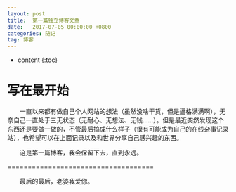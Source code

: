 ```yaml
---
layout: post
title:  第一篇独立博客文章
date:   2017-07-05 00:00:00 +0800
categories: 随记
tag: 博客
---
```


* content
{:toc}


写在最开始
====================================

&emsp;&emsp;一直以来都有做自己个人网站的想法（虽然没啥干货，但是逼格满满啊），无奈自己一直处于三无状态（无耐心、无想法、无钱......）。但是最近突然发现这个东西还是要做一做的，不管最后搞成什么样子（很有可能成为自己的在线杂事记录站），也希望可以在上面记录以及和世界分享自己感兴趣的东西。

&emsp;&emsp;这是第一篇博客，我会保留下去，直到永远。

====================================

&emsp;&emsp;最后的最后，老婆我爱你。






